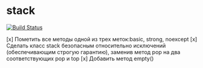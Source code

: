 # stack

[![Build Status](https://travis-ci.org/kate-lozovaya/stack-0.0.3.svg?branch=master)](https://travis-ci.org/kate-lozovaya/stack-0.0.3)

[x] Пометить все методы одной из трех меток:basic, strong, noexcept
[x] Сделать класс stack безопасным относительно исключений (обеспечивающим строгую гарантию), заменив метод pop на два соответствующих pop и top
[x] Добавить метод empty()
